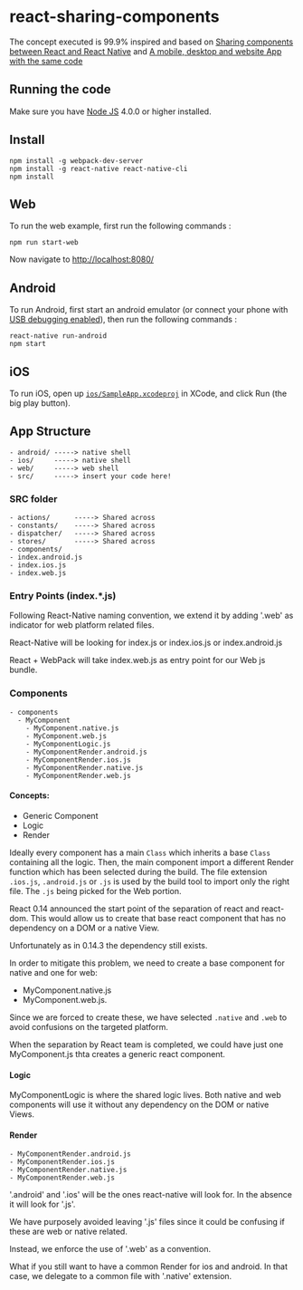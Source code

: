 # react-sharing-components

The concept executed is 99.9% inspired and based on [Sharing components between React and React Native](https://medium.com/@aakashns/sharing-components-between-react-and-react-native-f6ce3713658a) and [A mobile, desktop and website App with the same code](http://blog.benoitvallon.com/projects/a-mobile-desktop-and-website-app-with-the-same-code/)

Running the code
----------------

Make sure you have [Node JS](https://nodejs.org/en/) 4.0.0 or higher installed.

## Install

    npm install -g webpack-dev-server
    npm install -g react-native react-native-cli
    npm install

## Web

To run the web example, first run the following commands :

    npm run start-web

Now navigate to [http://localhost:8080/](http://localhost:8080/)

## Android

To run Android, first start an android emulator (or connect your phone with [USB debugging enabled](http://developer.android.com/tools/device.html)), then run the following commands :

    react-native run-android
    npm start

## iOS  

To run iOS, open up [`ios/SampleApp.xcodeproj`](ios/SampleApp.xcodeproj) in XCode, and click Run (the big play button).

## App Structure

    - android/ -----> native shell
    - ios/     -----> native shell
    - web/     -----> web shell
    - src/     -----> insert your code here!

### SRC folder

    - actions/      -----> Shared across  
    - constants/    -----> Shared across
    - dispatcher/   -----> Shared across
    - stores/       -----> Shared across
    - components/
    - index.android.js
    - index.ios.js
    - index.web.js

### Entry Points (index.*.js)

Following React-Native naming convention, we extend it by adding '.web' as indicator for web platform related files.

React-Native will be looking for index.js or index.ios.js or index.android.js

React + WebPack will take index.web.js as entry point for our Web js bundle.

### Components

    - components
      - MyComponent
        - MyComponent.native.js
        - MyComponent.web.js
        - MyComponentLogic.js
        - MyComponentRender.android.js
        - MyComponentRender.ios.js
        - MyComponentRender.native.js
        - MyComponentRender.web.js

#### Concepts:

 - Generic Component
 - Logic
 - Render

 Ideally every component has a main `Class` which inherits a base `Class` containing all the logic. Then, the main component import a different Render function which has been selected during the build. The file extension `.ios.js`, `.android.js` or `.js` is used by the build tool to import only the right file. The `.js` being picked for the Web portion.   

 React 0.14 announced the start point of the separation of react and react-dom. This would allow us to create that base react component that has no dependency on a DOM or a native View.

 Unfortunately as in 0.14.3 the dependency still exists.

 In order to mitigate this problem, we need to create a base component for native and one for web:
- MyComponent.native.js
- MyComponent.web.js.

Since we are forced to create these, we have selected `.native` and `.web` to avoid confusions on the targeted platform.

When the separation by React team is completed, we could have just one MyComponent.js thta creates a generic react component.    

#### Logic

MyComponentLogic is where the shared logic lives. Both native and web components will use it without any dependency on the DOM or native Views.

#### Render

    - MyComponentRender.android.js
    - MyComponentRender.ios.js
    - MyComponentRender.native.js
    - MyComponentRender.web.js

'.android' and '.ios' will be the ones react-native will look for. In the absence it will look for '.js'.

We have purposely avoided leaving '.js' files since it could be confusing if these are web or native related.

Instead, we enforce the use of '.web' as a convention.

What if you still want to have a common Render for ios and android. In that case, we delegate to a common file with '.native' extension.
